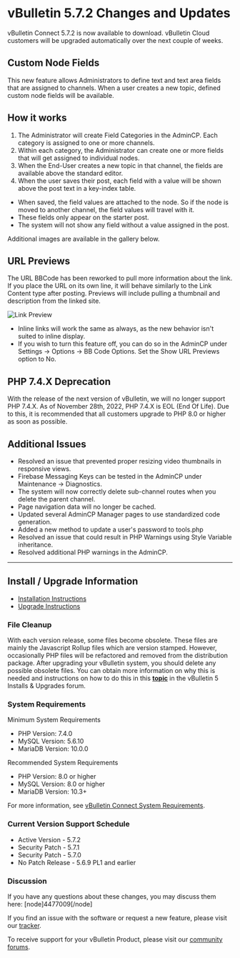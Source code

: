 # vBulletin 5.7.2 Changes and Updates

vBulletin Connect 5.7.2 is now available to download. vBulletin Cloud customers will be upgraded automatically over the next couple of weeks.

## Custom Node Fields

This new feature allows Administrators to define text and text area fields that are assigned to channels. When a user creates a new topic, defined custom node fields will be available.
​
## How it works

1. The Administrator will create Field Categories in the AdminCP. Each category is assigned to one or more channels.
2. Within each category, the Administrator can create one or more fields that will get assigned to individual nodes.
3. When the End-User creates a new topic in that channel, the fields are available above the standard editor.
4. When the user saves their post, each field with a value will be shown above the post text in a key-index table.
  - When saved, the field values are attached to the node. So if the node is moved to another channel, the field values will travel with it.
  - These fields only appear on the starter post.
  - The system will not show any field without a value assigned in the post.

Additional images are available in the gallery below.

## URL Previews

The URL BBCode has been reworked to pull more information about the link. If you place the URL on its own line, it will behave similarly to the Link Content type after posting. Previews will include pulling a thumbnail and description from the linked site.

![Link Preview](images/linkpreviews.jpg)

- Inline links will work the same as always, as the new behavior isn't suited to inline display.
- If you wish to turn this feature off, you can do so in the AdminCP under Settings -> Options -> BB Code Options. Set the Show URL Previews option to No.


## PHP 7.4.X Deprecation

With the release of the next version of vBulletin, we will no longer support PHP 7.4.X. As of November 28th, 2022, PHP 7.4.X is EOL (End Of Life). Due to this, it is recommended that all customers upgrade to PHP 8.0 or higher as soon as possible.

## Additional Issues

- Resolved an issue that prevented proper resizing video thumbnails in responsive views.
- Firebase Messaging Keys can be tested in the AdminCP under Maintenance -> Diagnostics.
- The system will now correctly delete sub-channel routes when you delete the parent channel.
- Page navigation data will no longer be cached.
- Updated several AdminCP Manager pages to use standardized code generation.
- Added a new method to update a user's password to tools.php
- Resolved an issue that could result in PHP Warnings using Style Variable inheritance.
- Resolved additional PHP warnings in the AdminCP.
  
---

## Install / Upgrade Information

- [Installation Instructions](https://www.vbulletin.com/forum/node/4391348)
- [Upgrade Instructions](https://www.vbulletin.com/forum/node/4391346)

### File Cleanup

With each version release, some files become obsolete. These files are mainly the Javascript Rollup files which are version stamped. However, occasionally PHP files will be refactored and removed from the distribution package. After upgrading your vBulletin system, you should delete any possible obsolete files. You can obtain more information on why this is needed and instructions on how to do this in this [**topic**](https://www.vbulletin.com/forum/node/4391346) in the vBulletin 5 Installs & Upgrades forum.

### System Requirements

Minimum System Requirements

- PHP Version: 7.4.0
- MySQL Version: 5.6.10
- MariaDB Version: 10.0.0

Recommended System Requirements

- PHP Version: 8.0 or higher
- MySQL Version: 8.0 or higher
- MariaDB Version: 10.3+

For more information, see [vBulletin Connect System Requirements](https://www.vbulletin.com/forum/node/4387853).

### Current Version Support Schedule

- Active Version - 5.7.2
- Security Patch - 5.7.1
- Security Patch - 5.7.0
- No Patch Release - 5.6.9 PL1 and earlier

### Discussion

If you have any questions about these changes, you may discuss them here: [node]4477009[/node]

If you find an issue with the software or request a new feature, please visit our [tracker](https://tracker.vbulletin.com).

To receive support for your vBulletin Product, please visit our [community forums](https://www.vbulletin.com/forum/).